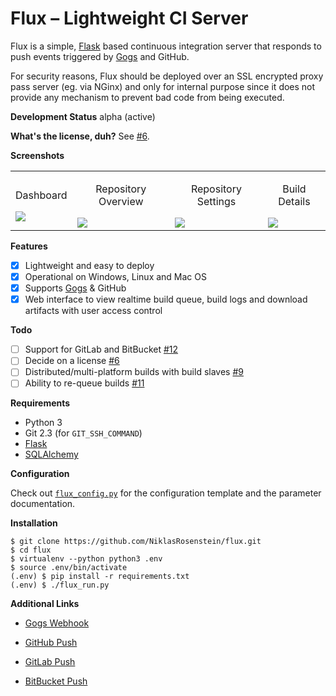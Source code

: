 # Flux &ndash; Lightweight CI Server

Flux is a simple, [Flask][] based continuous integration server
that responds to push events triggered by [Gogs][] and GitHub.

For security reasons, Flux should be deployed over an SSL
encrypted proxy pass server (eg. via NGinx) and only for
internal purpose since it does not provide any mechanism
to prevent bad code from being executed.

__Development Status__ alpha (active)

__What's the license, duh?__ See [#6](https://github.com/NiklasRosenstein/flux/issues/6).

__Screenshots__

<table><tr>
  <td><p align="center">Dashboard</p><a href="http://i.imgur.com/je9SrzQ.png"><img src="http://i.imgur.com/je9SrzQ.png"></a></td>
  <td><p align="center">Repository Overview</p><a href="http://i.imgur.com/sj85Pav.png"><img src="http://i.imgur.com/sj85Pav.png"></a></td>
  <td><p align="center">Repository Settings</p><a href="http://i.imgur.com/0cHh7ui.png"><img src="http://i.imgur.com/0cHh7ui.png"></a></td>
  <td><p align="center">Build Details</p><a href="http://i.imgur.com/hXKJhLs.png"><img src="http://i.imgur.com/hXKJhLs.png"></a></td>
</tr></table>

__Features__

* [x] Lightweight and easy to deploy
* [x] Operational on Windows, Linux and Mac OS
* [x] Supports [Gogs][] & GitHub
* [x] Web interface to view realtime build queue, build logs
      and download artifacts with user access control

__Todo__

* [ ] Support for GitLab and BitBucket [#12](https://github.com/NiklasRosenstein/flux/issues/11)
* [ ] Decide on a license [#6](https://github.com/NiklasRosenstein/flux/issues/6)
* [ ] Distributed/multi-platform builds with build slaves [#9](https://github.com/NiklasRosenstein/flux/issues/9)
* [ ] Ability to re-queue builds [#11](https://github.com/NiklasRosenstein/flux/issues/11)

__Requirements__

* Python 3
* Git 2.3 (for `GIT_SSH_COMMAND`)
* [Flask][]
* [SQLAlchemy][]

__Configuration__

Check out [`flux_config.py`](flux_config.py) for the configuration
template and the parameter documentation.

__Installation__

```
$ git clone https://github.com/NiklasRosenstein/flux.git
$ cd flux
$ virtualenv --python python3 .env
$ source .env/bin/activate
(.env) $ pip install -r requirements.txt
(.env) $ ./flux_run.py
```

__Additional Links__

* [Gogs Webhook](https://gogs.io/docs/features/webhook)
* [GitHub Push](https://developer.github.com/v3/activity/events/types/#pushevent)
* [GitLab Push](https://gitlab.com/gitlab-org/gitlab-ce/blob/master/doc/web_hooks/web_hooks.md#push-events)
* [BitBucket Push](https://confluence.atlassian.com/bitbucket/event-payloads-740262817.html#EventPayloads-Push)

  [Flask]: http://flask.pocoo.org/
  [SQLAlchemy]: http://www.sqlalchemy.org/
  [Gogs]: https://gogs.io/
